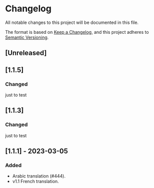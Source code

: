 # Changelog

All notable changes to this project will be documented in this file.

The format is based on [Keep a Changelog](https://keepachangelog.com/en/1.0.0/),
and this project adheres to [Semantic Versioning](https://semver.org/spec/v2.0.0.html).

## [Unreleased]

## [1.1.5]

### Changed

just to test

## [1.1.3]

### Changed

just to test

## [1.1.1] - 2023-03-05

### Added

- Arabic translation (#444).
- v1.1 French translation.
